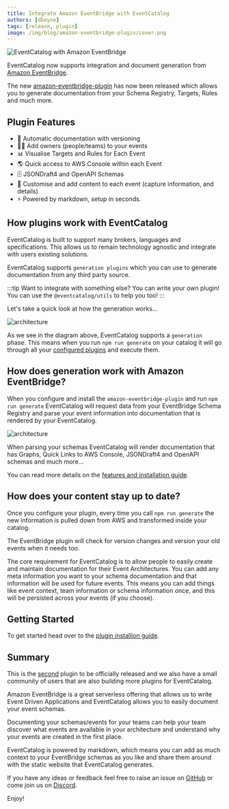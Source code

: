 ```yaml
---
title: Integrate Amazon EventBridge with EventCatalog
authors: [dboyne]
tags: [release, plugin]
image: /img/blog/amazon-eventbridge-plugin/cover.png
---
```



![EventCatalog with Amazon EventBridge](/img/blog/amazon-eventbridge-plugin/cover.png)

EventCatalog now supports integration and document generation from [Amazon EventBridge](https://aws.amazon.com/eventbridge/).

The new [amazon-eventbridge-plugin](/docs/api/plugins/@eventcatalog/plugin-doc-generator-amazon-eventbridge) has now been released which allows you to generate documentation from your Schema Registry, Targets, Rules and much more.

## Plugin Features

- 📄 Automatic documentation with versioning
- 👨‍⚕️ Add owners (people/teams) to your events
- 📊 Visualise Targets and Rules for Each Event
- 🌎 Quick access to AWS Console within each Event
- 🗄 JSONDraft4 and OpenAPI Schemas
- 💅 Customise and add content to each event (capture information, and details)
- ⚡️ Powered by markdown, setup in seconds.


## How plugins work with EventCatalog

EventCatalog is built to support many brokers, languages and specifications. This allows us to remain technology agnostic and integrate with users existing solutions.

EventCatalog supports `generation plugins` which you can use to generate documentation from any third party source.

:::tip
Want to integrate with something else? You can write your own plugin! You can use the `@eventcatalog/utils` to help you too!
:::

Let's take a quick look at how the generation works...

![architecture](/img/blog/asyncapi-plugin/architecture.png)

As we see in the diagram above, EventCatalog supports a `generation` phase. This means when you run `npm run generate` on your catalog it will go through all your [configured plugins](/docs/api/plugins/) and execute them.

## How does generation work with Amazon EventBridge?

When you configure and install the `amazon-eventbridge-plugin` and run `npm run generate` EventCatalog will request data from your EventBridge Schema Registry and parse your event information into documentation that is rendered by your EventCatalog.

![architecture](/img/api/plugins/amazon-eventbridge/plugin-architecture.png)

When parsing your schemas EventCatalog will render documentation that has Graphs, Quick Links to AWS Console, JSONDraft4 and OpenAPI schemas and much more...

You can read more details on the [features and installation guide](/docs/api/plugins/@eventcatalog/plugin-doc-generator-amazon-eventbridge).


## How does your content stay up to date?

Once you configure your plugin, every time you call `npm run generate` the new information is pulled down from AWS and transformed inside your catalog.

The EventBridge plugin will check for version changes and version your old events when it needs too.

The core requirement for EventCatalog is to allow people to easily create and maintain documentation for their Event Architectures. You can add any meta information you want to your schema documentation and that information will be used for future events. This means you can add things like event context, team information or schema information once, and this will be persisted across your events (if you choose).


## Getting Started

To get started head over to the [plugin installion guide](/docs/api/plugins/@eventcatalog/plugin-doc-generator-amazon-eventbridge).

## Summary

This is the [second](/blog/2022/01/19/releasing-asyncapi-plugin) plugin to be officially released and we also have a small community of users that are also building more plugins for EventCatalog.

Amazon EventBridge is a great serverless offering that allows us to write Event Driven Applications and EventCatalog allows you to easily document your event schemas.

Documenting your schemas/events for your teams can help your team discover what events are available in your architecture and understand why your events are created in the first place. 

EventCatalog is powered by markdown, which means you can add as much context to your EventBridge schemas as you like and share them around with the static website that EventCatalog generates.

If you have any ideas or feedback feel free to raise an issue on [GitHub](https://github.com/boyney123/eventcatalog/issues?q=is%3Aissue+is%3Aopen+sort%3Aupdated-desc) or come join us on [Discord](https://discord.gg/3rjaZMmrAm).

Enjoy!

